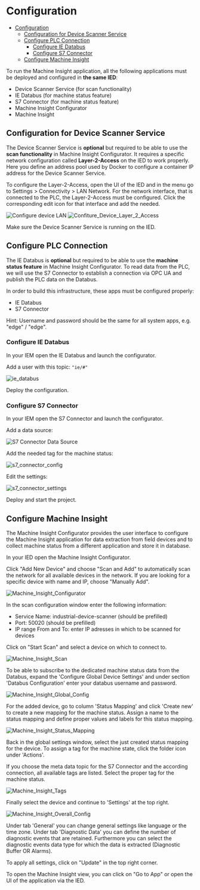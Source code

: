 # Configuration

- [Configuration](#configuration)
  - [Configuration for Device Scanner Service](#configuration-for-device-scanner-service)
  - [Configure PLC Connection](#configure-plc-connection)
    - [Configure IE Databus](#configure-ie-databus)
    - [Configure S7 Connector](#configure-s7-connector)
  - [Configure Machine Insight](#configure-machine-insight)

To run the Machine Insight application, all the following applications must be deployed and configured in **the same IED**:

- Device Scanner Service (for scan functionality)
- IE Databus (for machine status feature)
- S7 Connector (for machine status feature)
- Machine Insight Configurator
- Machine Insight

## Configuration for Device Scanner Service

The Device Scanner Service is **optional** but required to be able to use the **scan functionality** in Machine Insight Configurator. It requires a specific network configuration called **Layer-2-Access** on the IED to work properly. Here you define an address pool used by Docker to configure a container IP address for the Device Scanner Service.

To configure the Layer-2-Access, open the UI of the IED and in the menu go to Settings > Connectivity > LAN Network. For the network interface, that is connected to the PLC, the Layer-2-Access must be configured. Click the corresponding edit icon for that interface and add the needed.

![Configure device LAN](/docs/graphics/Configure_Device_LAN.PNG)
![Confiture_Device_Layer_2_Access](/docs/graphics/Configure_Device_Layer_2_Access.PNG)

Make sure the Device Scanner Service is running on the IED.

## Configure PLC Connection

The IE Databus is **optional** but required to be able to use the **machine status feature** in Machine Insight Configurator. To read data from the PLC, we will use the S7 Connector to establish a connection via OPC UA and publish the PLC data on the Databus.

In order to build this infrastructure, these apps must be configured properly:

- IE Databus
- S7 Connector

Hint: Username and password should be the same for all system apps, e.g. "edge" / "edge".

### Configure IE Databus

In your IEM open the IE Databus and launch the configurator.

Add a user with this topic:
`"ie/#"`

![ie_databus](/docs/graphics/IE_Databus.PNG)

Deploy the configuration.

### Configure S7 Connector

In your IEM open the S7 Connector and launch the configurator.

Add a data source:

![S7 Connector Data Source](/docs/graphics/S7_Connector_Data_Source.PNG)

Add the needed tag for the machine status:

![s7_connector_config](/docs/graphics/S7_Connector_Configuration.PNG)

Edit the settings:

![s7_connector_settings](/docs/graphics/S7_Connector_Settings.PNG)

Deploy and start the project.

## Configure Machine Insight

The Machine Insight Configurator provides the user interface to configure the Machine Insight application for data extraction from field devices and to collect machine status from a different application and store it in database.

In your IED open the Machine Insight Configurator.

Click "Add New Device" and choose "Scan and Add" to automatically scan the network for all available devices in the network. If you are looking for a specific device with name and IP, choose "Manually Add".

![Machine_Insight_Configurator](/docs/graphics/Machine_Insight_Configurator.PNG)

In the scan configuration window enter the following information:

- Service Name: industrial-device-scanner (should be prefilled)
- Port: 50020 (should be prefilled)
- IP range From and To: enter IP adresses in which to be scanned for devices

Click on "Start Scan" and select a device on which to connect to.

![Machine_Insight_Scan](/docs/graphics/Machine_Insight_Scan.png)

To be able to subscribe to the dedicated machine status data from the Databus, expand the 'Configure Global Device Settings' and under section 'Databus Configuration' enter your databus username and password.

![Machine_Insight_Global_Config](/docs/graphics/Machine_Insight_Global_Config.png)

For the added device, go to column 'Status Mapping' and click 'Create new' to create a new mapping for the machine status. Assign a name to the status mapping and define proper values and labels for this status mapping.

![Machine_Insight_Status_Mapping](/docs/graphics/Machine_Insight_StatusMapping.png)

Back in the global settings window, select the just created status mapping for the device. To assign a tag for the machine state, click the folder icon under 'Actions'.

If you choose the meta data topic for the S7 Connector and the according connection, all available tags are listed. Select the proper tag for the machine status.

![Machine_Insight_Tags](/docs/graphics/Machine_Insight_Tags.png)

Finally select the device and continue to 'Settings' at the top right.

![Machine_Insight_Overall_Config](/docs/graphics/Machine_Insight_Overall_Config.png)

Under tab 'General' you can change general settings like language or the time zone. Under tab 'Diagnostic Data' you can define the number of diagnostic events that are retained. Furthermore you can select the diagnostic events data type for which the data is extracted (Diagnostic Buffer OR Alarms).

To apply all settings, click on "Update" in the top right corner.

To open the Machine Insight view, you can click on "Go to App" or open the UI of the application via the IED.
